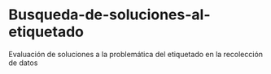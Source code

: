 # Busqueda-de-soluciones-al-etiquetado
Evaluación de soluciones a la problemática del etiquetado en la recolección de datos
